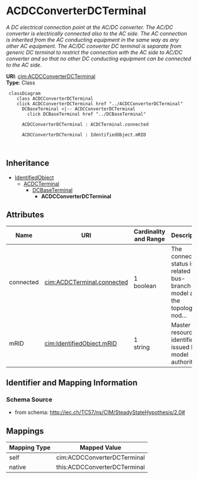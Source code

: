 # ACDCConverterDCTerminal


_A DC electrical connection point at the AC/DC converter. The AC/DC converter is electrically connected also to the AC side. The AC connection is inherited from the AC conducting equipment in the same way as any other AC equipment. The AC/DC converter DC terminal is separate from generic DC terminal to restrict the connection with the AC side to AC/DC converter and so that no other DC conducting equipment can be connected to the AC side._





**URI**: [cim:ACDCConverterDCTerminal](http://iec.ch/TC57/CIM100#ACDCConverterDCTerminal)<br />
**Type**: Class




```mermaid
 classDiagram
    class ACDCConverterDCTerminal
    click ACDCConverterDCTerminal href "../ACDCConverterDCTerminal"
      DCBaseTerminal <|-- ACDCConverterDCTerminal
        click DCBaseTerminal href "../DCBaseTerminal"
      
      ACDCConverterDCTerminal : ACDCTerminal.connected
        
      ACDCConverterDCTerminal : IdentifiedObject.mRID
        
      
```





## Inheritance
* [IdentifiedObject](IdentifiedObject.md)
    * [ACDCTerminal](ACDCTerminal.md)
        * [DCBaseTerminal](DCBaseTerminal.md)
            * **ACDCConverterDCTerminal**



## Attributes


| Name | URI | Cardinality and Range | Description | Inheritance |
| ---  | --- | --- | --- | --- |
| connected | [cim:ACDCTerminal.connected](http://iec.ch/TC57/CIM100#ACDCTerminal.connected) | 1 <br />  boolean  | The connected status is related to a bus-branch model and the topological nod... | [ACDCTerminal](ACDCTerminal.md) |
| mRID | [cim:IdentifiedObject.mRID](http://iec.ch/TC57/CIM100#IdentifiedObject.mRID) | 1 <br />  string  | Master resource identifier issued by a model authority | [IdentifiedObject](IdentifiedObject.md) |









## Identifier and Mapping Information







### Schema Source


* from schema: http://iec.ch/TC57/ns/CIM/SteadyStateHypothesis/2.0#





## Mappings

| Mapping Type | Mapped Value |
| ---  | ---  |
| self | cim:ACDCConverterDCTerminal |
| native | this:ACDCConverterDCTerminal |




